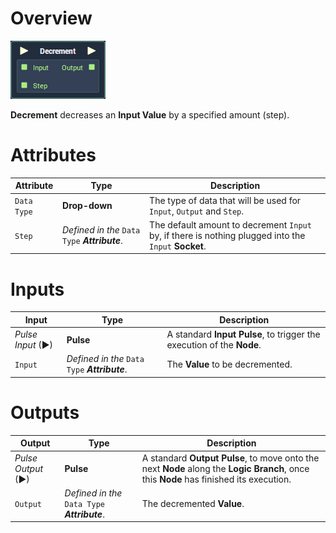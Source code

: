 # Overview

![](../../../.gitbook/assets/node-decrement.png)

**Decrement** decreases an **Input Value** by a specified amount (step).

# Attributes

|Attribute|Type|Description|
|---|---|---|
|`Data Type`|**Drop-down**|The type of data that will be used for `Input`, `Output` and `Step`.|
|`Step`|*Defined in the* `Data Type` ***Attribute***.|The default amount to decrement `Input` by, if there is nothing plugged into the `Input` **Socket**.|

# Inputs

|Input|Type|Description|
|---|---|---|
|*Pulse Input* (►)|**Pulse**|A standard **Input Pulse**, to trigger the execution of the **Node**.|
|`Input`|*Defined in the* `Data Type` ***Attribute***.|The **Value** to be decremented.|

# Outputs

|Output|Type|Description|
|---|---|---|
|*Pulse Output* (►)|**Pulse**|A standard **Output Pulse**, to move onto the next **Node** along the **Logic Branch**, once this **Node** has finished its execution.|
|`Output`|*Defined in the* `Data Type` ***Attribute***.|The decremented **Value**.|